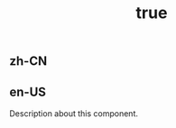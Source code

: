 ﻿---
order: 0
title:
  zh-CN: 区间条形图
  en-US: Range Bar Chart
---

## zh-CN



## en-US

Description about this component.
